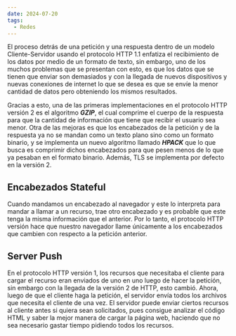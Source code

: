 ```yaml
---
date: 2024-07-20
tags:
  - Redes
---
```


El proceso detrás de una petición y una respuesta dentro de un modelo Cliente-Servidor usando el protocolo HTTP 1.1 enfatiza el recibimiento de los datos por medio de un formato de texto, sin embargo, uno de los muchos problemas que se presentan con esto, es que los datos que se tienen que enviar son demasiados y con la llegada de nuevos dispositivos y nuevas conexiones de internet lo que se desea es que se envíe la menor cantidad de datos pero obteniendo los mismos resultados.

Gracias a esto, una de las primeras implementaciones en el protocolo HTTP versión 2 es el algoritmo ***GZIP***, el cual comprime el cuerpo de la respuesta para que la cantidad de información que tiene que recibir el usuario sea menor. Otra de las mejoras es que los encabezados de la petición y de la respuesta ya no se mandan como un texto plano sino como un formato binario, y se implementa un nuevo algoritmo llamado ***HPACK*** que lo que busca es comprimir dichos encabezados para que pesen menos de lo que ya pesaban en el formato binario. Además, TLS se implementa por defecto en la versión 2.

## Encabezados Stateful

Cuando mandamos un encabezado al navegador y este lo interpreta para mandar a llamar a un recurso, trae otro encabezado y es probable que este tenga la misma información que el anterior. Por lo tanto, el protocolo HTTP versión hace que nuestro navegador llame únicamente a los encabezados que cambien con respecto a la petición anterior.

## Server Push

En el protocolo HTTP versión 1, los recursos que necesitaba el cliente para cargar el recurso eran enviados de uno en uno luego de hacer la petición, sin embargo con la llegada de la versión 2 de HTTP, esto cambió. Ahora, luego de que el cliente haga la petición, el servidor envía todos los archivos que necesita el cliente de una vez. El servidor puede enviar ciertos recursos al cliente antes si quiera sean solicitados, pues consigue analizar el código HTML y saber la mejor manera de cargar la página web, haciendo que no sea necesario gastar tiempo pidiendo todos los recursos.


